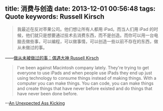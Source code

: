 title: 消费与创造
date: 2013-12-01 00:56:48
tags: Quote
keywords: Russell Kirsch
---

> 我最近在反对苹果公司。他们想让所有人都用 iPad。而当人们用 iPad 的时候，他们就只是想要通过技术去消费东西，而不是创造。而你可以用一台电脑去做些事，可以编程，可以做事情，可以创造一些以前不存在的东西，做从未做过的事。

——[做从未被做过的事：偶遇大神 Russell Kirsch](http://chuansongme.com/n/243778)

> I've been against Macintosh company lately. They're trying to get everyone to use iPads and when people use iPads they end up just using technology to consume things instead of making things. With a computer you can make things. You can code, you can make things and create things that have never before existed and do things that have never been done before.

--[An Unexpected Ass Kicking](http://impossiblehq.com/an-unexpected-ass-kicking)
